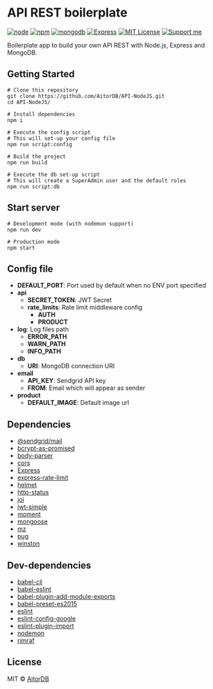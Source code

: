 # API REST boilerplate

[![node](https://img.shields.io/badge/node-v8.11.1-green.svg?style=flat-square)](https://nodejs.org/)
[![npm](https://img.shields.io/badge/npm-v5.6.0-green.svg?style=flat-square)](https://www.npmjs.com/)
[![mongodb](https://img.shields.io/badge/mongodb-v3.6.4-green.svg?style=flat-square)](https://www.mongodb.com/)
[![Express](https://img.shields.io/badge/express-v4.16.3-green.svg?style=flat-square)](http://expressjs.com/)
[![MIT License](https://img.shields.io/npm/l/stack-overflow-copy-paste.svg?style=flat-square)](http://opensource.org/licenses/MIT)
[![Support me](https://img.shields.io/badge/support-paypal-red.svg?style=flat-square)](https://www.paypal.me/ThorDevs)


Boilerplate app to build your own API REST with Node.js, Express and MongoDB.

## Getting Started

```
# Clone this repository
git clone https://github.com/AitorDB/API-NodeJS.git
cd API-NodeJS/

# Install dependencies
npm i

# Execute the config script
# This will set-up your config file
npm run script:config

# Build the project
npm run build

# Execute the db set-up script
# This will create a SuperAdmin user and the default roles
npm run script:db
```

## Start server

```
# Development mode (with nodemon support)
npm run dev

# Production mode
npm start
```

## Config file

* **DEFAULT_PORT**: Port used by default when no ENV port specified
* **api**
    * **SECRET_TOKEN**: JWT Secret
    * **rate_limits**: Rate limit middleware config
        * **AUTH**
        * **PRODUCT**
* **log**: Log files path
    * **ERROR_PATH**
    * **WARN_PATH**
    * **INFO_PATH**
* **db**
    * **URI**: MongoDB connection URI
* **email**
    * **API_KEY**: Sendgrid API key
    * **FROM**: Email which will appear as sender
* **product**
    * **DEFAULT_IMAGE**: Default image url

## Dependencies

* [@sendgrid/mail](https://sendgrid.com/)
* [bcrypt-as-promised](https://github.com/iceddev/bcrypt-as-promised)
* [body-parser](https://github.com/expressjs/body-parser)
* [cors](https://github.com/expressjs/cors)
* [Express](https://expressjs.com/)
* [express-rate-limit](https://github.com/nfriedly/express-rate-limit)
* [helmet](https://helmetjs.github.io/)
* [http-status](https://github.com/adaltas/node-http-status)
* [joi](https://github.com/hapijs/joi)
* [jwt-simple](https://github.com/hokaccha/node-jwt-simple)
* [moment](https://momentjs.com/)
* [mongoose](http://mongoosejs.com/)
* [mz](https://github.com/normalize/mz)
* [pug](https://pugjs.org/)
* [winston](https://github.com/winstonjs/winston)

## Dev-dependencies
* [babel-cli](https://babeljs.io/)
* [babel-eslint](https://github.com/babel/babel-eslint)
* [babel-plugin-add-module-exports](https://github.com/59naga/babel-plugin-add-module-exports)
* [babel-preset-es2015](https://github.com/babel/babel/tree/master/packages/babel-preset-es2015)
* [eslint](https://eslint.org/)
* [eslint-config-google](https://github.com/google/eslint-config-google)
* [eslint-plugin-import](https://github.com/benmosher/eslint-plugin-import)
* [nodemon](https://nodemon.io/)
* [rimraf](https://github.com/isaacs/rimraf)

## License

MIT © [AitorDB](http://aitordb.com/)